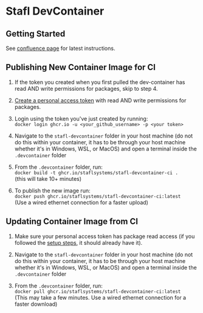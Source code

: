 # Stafl DevContainer

## Getting Started

See [confluence page](https://staflsystems.atlassian.net/wiki/spaces/EM/pages/196673537/Stafl+DevContainer) for latest instructions.

## Publishing New Container Image for CI

1. If the token you created when you first pulled the dev-container has read AND write permissions for packages, skip to step 4.

2. [Create a personal access token](https://docs.github.com/en/authentication/keeping-your-account-and-data-secure/creating-a-personal-access-token) with read AND write permissions for packages.

3. Login using the token you've just created by running:  
`docker login ghcr.io -u <your_github_username> -p <your token>`

4. Navigate to the `stafl-devcontainer` folder in your host machine (do not do this within your container, it has to be through your host machine whether it's in Windows, WSL, or MacOS) and open a terminal inside the `.devcontainer` folder

5. From the `.devcontainer` folder, run:  
`docker build -t ghcr.io/staflsystems/stafl-devcontainer-ci .`  
(this will take 10+ minutes)

6. To publish the new image run:  
`docker push ghcr.io/staflsystems/stafl-devcontainer-ci:latest`  
(Use a wired ethernet connection for a faster upload)

## Updating Container Image from CI

1. Make sure your personal access token has package read access (if you followed the [setup steps](https://staflsystems.atlassian.net/wiki/spaces/EM/pages/196673537/Stafl+DevContainer), it should already have it).

2. Navigate to the `stafl-devcontainer` folder in your host machine (do not do this within your container, it has to be through your host machine whether it's in Windows, WSL, or MacOS) and open a terminal inside the `.devcontainer` folder

3. From the `.devcontainer` folder, run:  
`docker pull ghcr.io/staflsystems/stafl-devcontainer-ci:latest`  
(This may take a few minutes. Use a wired ethernet connection for a faster download)

